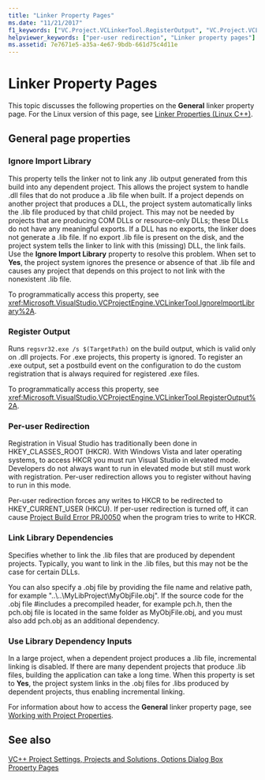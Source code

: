```yaml
---
title: "Linker Property Pages"
ms.date: "11/21/2017"
f1_keywords: ["VC.Project.VCLinkerTool.RegisterOutput", "VC.Project.VCLinkerTool.OVERWRITEImportLibrary", "VC.Project.VCLinkerTool.UseLibraryDependencyInputs", "VC.Project.VCLinkerTool.LinkLibraryDependencies"]
helpviewer_keywords: ["per-user redirection", "Linker property pages"]
ms.assetid: 7e7671e5-a35a-4e67-9bdb-661d75c4d11e
---
```

# Linker Property Pages

This topic discusses the following properties on the **General** linker property page. For the Linux version of this page, see [Linker Properties (Linux C++)](../../linux/prop-pages/linker-linux.md).

## General page properties

### Ignore Import Library

This property tells the linker not to link any .lib output generated from this build into any dependent project. This allows the project system to handle .dll files that do not produce a .lib file when built. If a project depends on another project that produces a DLL, the project system automatically links the .lib file produced by that child project. This may not be needed by projects that are producing COM DLLs or resource-only DLLs; these DLLs do not have any meaningful exports. If a DLL has no exports, the linker does not generate a .lib file. If no export .lib file is present on the disk, and the project system tells the linker to link with this (missing) DLL, the link fails. Use the **Ignore Import Library** property to resolve this problem. When set to **Yes**, the project system ignores the presence or absence of that .lib file and causes any project that depends on this project to not link with the nonexistent .lib file.

To programmatically access this property, see <xref:Microsoft.VisualStudio.VCProjectEngine.VCLinkerTool.IgnoreImportLibrary%2A>.

### Register Output

Runs `regsvr32.exe /s $(TargetPath)` on the build output, which is valid only on .dll projects. For .exe projects, this property is ignored. To register an .exe output, set a postbuild event on the configuration to do the custom registration that is always required for registered .exe files.

To programmatically access this property, see <xref:Microsoft.VisualStudio.VCProjectEngine.VCLinkerTool.RegisterOutput%2A>.

### Per-user Redirection

Registration in Visual Studio has traditionally been done in HKEY_CLASSES_ROOT (HKCR). With Windows Vista and later operating systems, to access HKCR you must run Visual Studio in elevated mode. Developers do not always want to run in elevated mode but still must work with registration. Per-user redirection allows you to register without having to run in this mode.

Per-user redirection forces any writes to HKCR to be redirected to HKEY\_CURRENT\_USER (HKCU). If per-user redirection is turned off, it can cause [Project Build Error PRJ0050](../error-messages/tool-errors/project-build-error-prj0050.md) when the program tries to write to HKCR.

### Link Library Dependencies

Specifies whether to link the .lib files that are produced by dependent projects. Typically, you want to link in the .lib files, but this may not be the case for certain DLLs.

You can also specify a .obj file by providing the file name and relative path, for example "..\\..\MyLibProject\MyObjFile.obj". If the source code for the .obj file #includes a precompiled header, for example pch.h, then the pch.obj file is located in the same folder as MyObjFile.obj, and you must also add pch.obj as an additional dependency.

### Use Library Dependency Inputs

In a large project, when a dependent project produces a .lib file, incremental linking is disabled. If there are many dependent projects that produce .lib files, building the application can take a long time. When this property is set to **Yes**, the project system links in the .obj files for .libs produced by dependent projects, thus enabling incremental linking.

For information about how to access the **General** linker property page, see [Working with Project Properties](../working-with-project-properties.md).

## See also

[VC++ Project Settings, Projects and Solutions, Options Dialog Box](/visualstudio/ide/reference/vcpp-project-settings-projects-and-solutions-options-dialog-box)<br>
[Property Pages](property-pages-visual-cpp.md)
